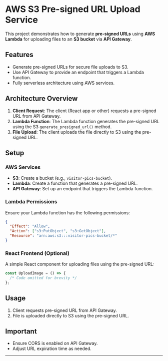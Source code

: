 # AWS S3 Pre-signed URL Upload Service

This project demonstrates how to generate **pre-signed URLs** using **AWS Lambda** for uploading files to an **S3 bucket** via **API Gateway**.

## Features

- Generate pre-signed URLs for secure file uploads to S3.
- Use API Gateway to provide an endpoint that triggers a Lambda function.
- Fully serverless architecture using AWS services.

## Architecture Overview

1. **Client Request**: The client (React app or other) requests a pre-signed URL from API Gateway.
2. **Lambda Function**: The Lambda function generates the pre-signed URL using the S3 `generate_presigned_url()` method.
3. **File Upload**: The client uploads the file directly to S3 using the pre-signed URL.

## Setup

### AWS Services

- **S3**: Create a bucket (e.g., `visitor-pics-bucket`).
- **Lambda**: Create a function that generates a pre-signed URL.
- **API Gateway**: Set up an endpoint that triggers the Lambda function.

### Lambda Permissions

Ensure your Lambda function has the following permissions:

```json
{
  "Effect": "Allow",
  "Action": ["s3:PutObject", "s3:GetObject"],
  "Resource": "arn:aws:s3:::visitor-pics-bucket/*"
}
```

### React Frontend (Optional)

A simple React component for uploading files using the pre-signed URL:

```javascript
const UploadImage = () => {
  /* Code omitted for brevity */
};
```

## Usage

1. Client requests pre-signed URL from API Gateway.
2. File is uploaded directly to S3 using the pre-signed URL.

## Important

- Ensure CORS is enabled on API Gateway.
- Adjust URL expiration time as needed.

---
